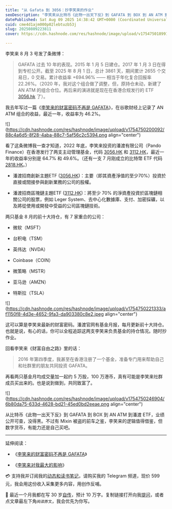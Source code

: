 ```yaml
---
title: "从 Gafata 到 3056：抄李笑来的作业"
seoDescription: "李笑来从比特币《此物一出天下反》到 GAFATA 到 BOX 到 AN ATM 到潘渡 ETF，业绩公开可查，没得黑。"
datePublished: Sat Aug 09 2025 14:38:42 GMT+0000 (Coordinated Universal Time)
cuid: cme4d1ajm000p02lebtuzb53j
slug: 20250809223811
cover: https://cdn.hashnode.com/res/hashnode/image/upload/v1754750189918/1660942c-3f7f-4ccf-81a6-ebdf2bfc8744.jpeg

---
```


李笑来 8 月 3 号发了条微博：

> GAFATA 过去 10 年的表现。2015 年 1 月 5 日建仓。2017 年 1 月 3 日在得到专栏公开。截至 2025 年 8 月 1 日，总计 3861 天，期间累计 2655 个交易日，0 交易。累计收益率 +694.96% —— 相当于年化复合回报率 22.26%。（2020 年，我对这个组合做了调整，但，原持仓未动，新建了 AN ATM 的组合仓位。再后来的演进就是现在在香港合规发行的 ETF [3056.hk](http://3056.hk) 了）。

我去年写过一篇《[李笑来的财富密码不再是 GAFATA](https://mp.weixin.qq.com/s/CRJxrb8L2l4A6PXmYJhjCw)》，在谷歌财经上记录了 AN ATM 组合的收益，最近一年，收益率为 46.2%。

![](https://cdn.hashnode.com/res/hashnode/image/upload/v1754750200092/88c4a6d5-8f28-4aba-88c7-5af56c2c5394.png align="center")

看了这条微博我一查才知道，2022 年底，李笑来投资的潘渡有限公司（Pando Finance）在香港发行了两支主动管理基金，代码 [3056.HK](http://3056.HK) 和 [3112.HK](http://3112.HK)，最近一年的收益率分别是 64.7% 和 49.6%。（还有一支 7 月刚成立的比特幣 ETF 代码 [2818.HK](http://2818.HK)。）

* 潘渡招商創新主題ETF ([3056.HK](http://3056.HK))：主要（即其資產淨值的至少70%）投資於直接或間接參與創新業務的公司的股權。
    
* 潘渡招商區塊鏈主題ETF ([3112.HK](http://3112.HK))：將至少 70% 的淨資產投資於區塊鏈相關公司的股票，例如 Leger System、去中心化數據庫、支付、加密採礦，以及將從使用或開發中受益的公司區塊鏈技術。
    

两只基金 8 月的前十大持仓，有 7 家重合的公司：

* 微软（MSFT）
    
* 台积电（TSM）
    
* 英伟达（NVDA）
    
* Coinbase（COIN）
    
* 微策略（MSTR）
    
* 亚马逊（AMZN）
    
* 特斯拉（TSLA）
    

![](https://cdn.hashnode.com/res/hashnode/image/upload/v1754750221333/af1150f8-4d3e-4652-9fa3-da903380c8e2.jpeg align="center")

这可以算是李笑来最新的财富密码。潘渡官网有基金月报，每月更新前十大持仓。也就是说，有心的话，你可以全程追踪这两支李笑来负责基金的持仓情况。随时抄作业。

回看李笑来《财富自由之路》里的话：

> 2016 年第四季度，我甚至在香港注册了一个基金，准备专门用来帮助自己和社群里的朋友共同投资 GAFATA。

再看两只基金月均成交量加一起约 5 万股，100 万港币，真有可能是李笑来社群成员买出来的。也是说到做到，共同致富了。

![](https://cdn.hashnode.com/res/hashnode/image/upload/v1754750246904/6b80da75-633d-4628-bd21-45ed0bd2eeae.png align="center")

从比特币《此物一出天下反》到 GAFATA 到 BOX 到 AN ATM 到潘渡 ETF，业绩公开可查，没得黑。不过有 Mixin 被盗的前车之鉴，李笑来的逻辑值得借鉴，但数字货币，有能力还是自己买吧。

---

延伸阅读：

* 《[李笑来的财富密码不再是 GAFATA](https://mp.weixin.qq.com/s/CRJxrb8L2l4A6PXmYJhjCw)》
    
* 《[李笑来对我最大的影响](https://mp.weixin.qq.com/s/N86ydHJbx1P9j-5hHwpjew)》
    

💳 支持我并订阅我的[动态和读书笔记](https://mp.weixin.qq.com/s/u9sg3KBe9k3L3oOUZcRd5w)，请购买我的 Telegram 频道，现价 599 元，我会用这份收入采集更多内容，用创作反哺。

📖 最近一个月我都在写 30 岁[自传](https://mp.weixin.qq.com/s?__biz=MzI3MzU5MDA1OQ==&mid=2247488741&idx=1&sn=3aca11b2f15bcb82156b45c8a69ae937&chksm=eb21a6a1dc562fb7bbf6242bc1a68995eba7b560a49627ac031e129b33aa29a624896186a2a3#rd)，预计 10 万字。复制链接打开向我[提问](https://wj.qq.com/s2/15897499/4fe9/)，或者点文章最左下角`阅读原文`，我会优先为你写。